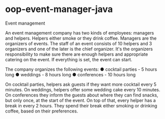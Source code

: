 # oop-event-manager-java
Event management

An event management company has two kinds of employees: managers and helpers. Helpers either
smoke or they drink coffee. Managers are the organizers of events. The staff of an event consists of 10
helpers and 3 organizers and one of the later is the chief organizer. It's the organizers responsibility to
make sure there are enough helpers and appropriate catering on the event. If everything is set, the event
can start.

The company organizes the following events:
● cocktail parties - 5 hours long
● weddings - 8 hours long
● conferences - 10 hours long

On cocktail parties, helpers ask guests if they want more cocktail every 5 minutes. On weddings, helpers
offer some wedding cake every 10 minutes. On conferences they inform the guests about where they
can find snacks, but only once, at the start of the event. On top of that, every helper has a break in every
2 hours. They spend their break either smoking or drinking coffee, based on their preferences.
